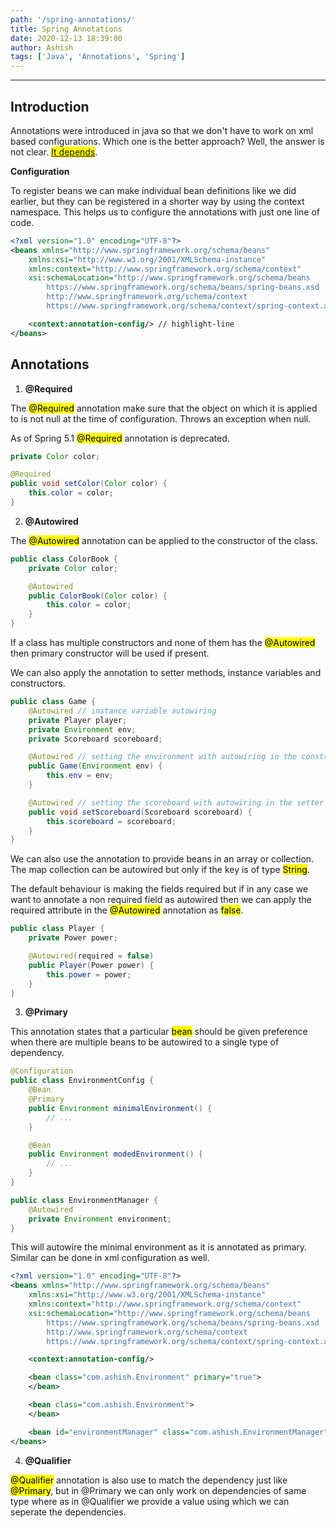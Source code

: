 ```yaml
---
path: '/spring-annotations/'
title: Spring Annotations
date: 2020-12-13 18:39:00
author: Ashish
tags: ['Java', 'Annotations', 'Spring']
---
```


***

## Introduction

Annotations were introduced in java so that we don't have to work on xml based configurations. Which one is the better approach? Well, the answer is not clear. <mark><a href="https://stackoverflow.com/questions/182393/xml-configuration-versus-annotation-based-configuration?noredirect=1&lq=1" target="_blank">It depends</a></mark>.

**Configuration**

To register beans we can make individual bean definitions like we did earlier, but they can be registered in a shorter way by using the context namespace. This helps us to configure the annotations with just one line of code.


```xml
<?xml version="1.0" encoding="UTF-8"?>
<beans xmlns="http://www.springframework.org/schema/beans"
    xmlns:xsi="http://www.w3.org/2001/XMLSchema-instance"
    xmlns:context="http://www.springframework.org/schema/context"
    xsi:schemaLocation="http://www.springframework.org/schema/beans
        https://www.springframework.org/schema/beans/spring-beans.xsd
        http://www.springframework.org/schema/context
        https://www.springframework.org/schema/context/spring-context.xsd">

    <context:annotation-config/> // highlight-line
</beans>
```

## Annotations

1. **@Required**

The <mark>@Required</mark> annotation make sure that the object on which it is applied to is not null at the time of configuration. Throws an exception when null.

As of Spring 5.1 <mark>@Required</mark> annotation is deprecated.

```java
private Color color;

@Required
public void setColor(Color color) {
    this.color = color;
}
```

2. **@Autowired**

The <mark>@Autowired</mark> annotation can be applied to the constructor of the class.

```java
public class ColorBook {
    private Color color;

    @Autowired
    public ColorBook(Color color) {
        this.color = color;
    }
}
```

If a class has multiple constructors and none of them has the <mark>@Autowired</mark> then primary constructor will be used if present.

We can also apply the annotation to setter methods, instance variables and constructors.

```java
public class Game {
    @Autowired // instance variable autowiring
    private Player player;
    private Environment env;
    private Scoreboard scoreboard;

    @Autowired // setting the environment with autowiring in the constructor
    public Game(Environment env) {
        this.env = env;
    }

    @Autowired // setting the scoreboard with autowiring in the setter
    public void setScoreboard(Scoreboard scoreboard) {
        this.scoreboard = scoreboard;
    }
}
```

We can also use the annotation to provide beans in an array or collection. The map collection can be autowired but only if the key is of type <mark>String</mark>.

The default behaviour is making the fields required but if in any case we want to annotate a non required field as autowired then we can apply the required attribute in the <mark>@Autowired</mark> annotation as <mark>false</mark>.

```java
public class Player {
    private Power power;

    @Autowired(required = false)
    public Player(Power power) {
        this.power = power;
    }
}
```

3. **@Primary**

This annotation states that a particular <mark>bean</mark> should be given preference when there are multiple beans to be autowired to a single type of dependency.

```java
@Configuration
public class EnvironmentConfig {
    @Bean
    @Primary
    public Environment minimalEnvironment() {
        // ...
    }

    @Bean
    public Environment modedEnvironment() {
        // ...
    }
}

public class EnvironmentManager {
    @Autowired
    private Environment environment;
}
```

This will autowire the minimal environment as it is annotated as primary. Similar can be done in xml configuration as well.

```xml
<?xml version="1.0" encoding="UTF-8"?>
<beans xmlns="http://www.springframework.org/schema/beans"
    xmlns:xsi="http://www.w3.org/2001/XMLSchema-instance"
    xmlns:context="http://www.springframework.org/schema/context"
    xsi:schemaLocation="http://www.springframework.org/schema/beans
        https://www.springframework.org/schema/beans/spring-beans.xsd
        http://www.springframework.org/schema/context
        https://www.springframework.org/schema/context/spring-context.xsd">

    <context:annotation-config/>

    <bean class="com.ashish.Environment" primary="true">
    </bean>

    <bean class="com.ashish.Environment">
    </bean>

    <bean id="environmentManager" class="com.ashish.EnvironmentManager"/>
</beans>
```

4. **@Qualifier**

<mark>@Qualifier</mark> annotation is also use to match the dependency just like <mark>@Primary</mark>, but in @Primary we can only work on dependencies of same type where as in @Qualifier we provide a value using which we can seperate the dependencies.